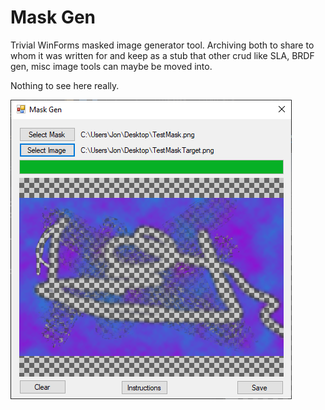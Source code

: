 # Mask Gen

Trivial WinForms masked image generator tool. Archiving both to share to whom it was written for and keep as a stub that other crud like SLA, BRDF gen, misc image tools can maybe be moved into.

Nothing to see here really.

![screenshot](screenshot.png)